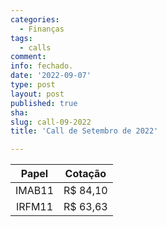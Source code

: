 ```yaml
---
categories:
  - Finanças
tags:
  - calls
comment: 
info: fechado.
date: '2022-09-07'
type: post
layout: post
published: true
sha: 
slug: call-09-2022
title: 'Call de Setembro de 2022'

---
```

| **Papel** | **Cotação** |
|:---------:|:-----------:|
| IMAB11 | R$ 84,10 |
| IRFM11 | R$ 63,63 |